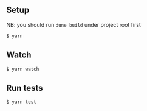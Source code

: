 ## Setup

NB: you should run `dune build` under project root first

```bash
$ yarn
```

## Watch

```bash
$ yarn watch
```

## Run tests

```bash
$ yarn test
```
